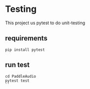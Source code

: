 # Testing
This project us pytest to do unit-testing
## requirements
```
pip install pytest
```

## run test

```
cd PaddleAudio
pytest test
``


